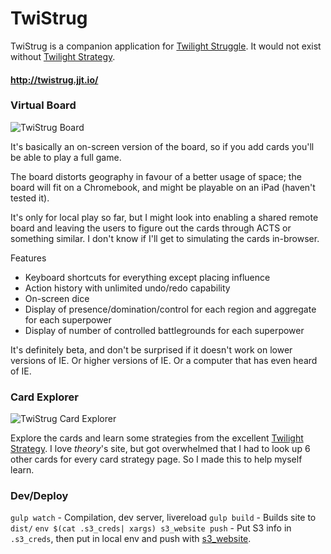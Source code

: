 TwiStrug
========

TwiStrug is a companion application for [Twilight Struggle](http://en.wikipedia.org/wiki/Twilight_Struggle). It would not exist without [Twilight Strategy](http://twilightstrategy.com).

#### http://twistrug.jjt.io/

### Virtual Board

![TwiStrug Board](http://twistrug.jjt.io/images/home-board.jpg)

It's basically an on-screen version of the board, so if you add cards you'll be able to play a full game.

The board distorts geography in favour of a better usage of space; the board will fit on a Chromebook, and might be playable on an iPad (haven't tested it).

It's only for local play so far, but I might look into enabling a shared remote board and leaving the users to figure out the cards through ACTS or something similar. I don't know if I'll get to simulating the cards in-browser.

Features

* Keyboard shortcuts for everything except placing influence
* Action history with unlimited undo/redo capability
* On-screen dice
* Display of presence/domination/control for each region and aggregate for each superpower
* Display of number of controlled battlegrounds for each superpower

It's definitely beta, and don't be surprised if it doesn't work on lower versions of IE. Or higher versions of IE. Or a computer that has even heard of IE.

### Card Explorer

![TwiStrug Card Explorer](http://twistrug.jjt.io/images/home-cards.jpg)

Explore the cards and learn some strategies from the excellent [Twilight Strategy](http://twilightstrategy.com). I love *theory*'s site, but got overwhelmed that I had to look up 6 other cards for every card strategy page. So I made this to help myself learn.

### Dev/Deploy

`gulp watch` - Compilation, dev server, livereload
`gulp build` - Builds site to `dist/`
`env $(cat .s3_creds| xargs) s3_website push` - Put S3 info in `.s3_creds`, then put in local env and push with [s3_website](https://github.com/laurilehmijoki/s3_website).
